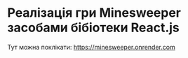 # Реалізація гри Minesweeper засобами бібіотеки React.js


Тут можна поклікати: https://minesweeper.onrender.com

